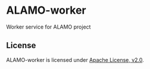 # ALAMO-worker
Worker service for ALAMO project

## License

ALAMO-worker is licensed under [Apache License, v2.0](https://github.com/RulersOfAsgard/ALAMO-worker/blob/master/LICENSE).